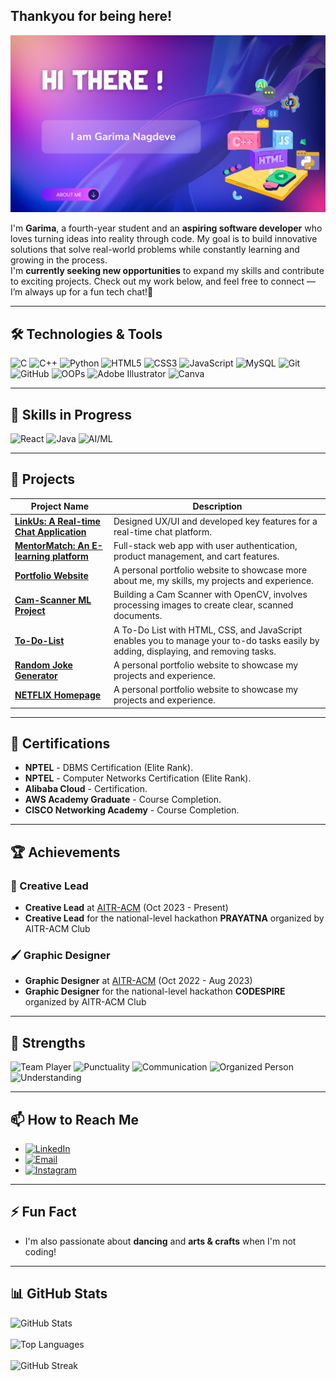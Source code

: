 
## Thankyou for being here!

![Hi There](https://github.com/garimanagdeve1218/garimanagdeve1218/blob/main/HI.png)


I'm **Garima**, a fourth-year student and an **aspiring software developer** who loves turning ideas into reality through code. My goal is to build innovative solutions that solve real-world problems while constantly learning and growing in the process. <br>
I'm **currently seeking new opportunities** to expand my skills and contribute to exciting projects. Check out my work below, and feel free to connect — I’m always up for a fun tech chat!🤝



---

## 🛠️ Technologies & Tools

<div>
  <img src="https://img.shields.io/badge/C-00599C?style=for-the-badge&logo=c&logoColor=white" alt="C">
  <img src="https://img.shields.io/badge/C%2B%2B-00599C?style=for-the-badge&logo=cplusplus&logoColor=white" alt="C++">
  <img src="https://img.shields.io/badge/Python-3776AB?style=for-the-badge&logo=python&logoColor=white" alt="Python">
  <img src="https://img.shields.io/badge/HTML5-E34F26?style=for-the-badge&logo=html5&logoColor=white" alt="HTML5">
  <img src="https://img.shields.io/badge/CSS3-1572B6?style=for-the-badge&logo=css3&logoColor=white" alt="CSS3">
  <img src="https://img.shields.io/badge/JavaScript-323330?style=for-the-badge&logo=javascript&logoColor=F7DF1E" alt="JavaScript">
  <img src="https://img.shields.io/badge/MySQL-00000F?style=for-the-badge&logo=mysql&logoColor=white" alt="MySQL">
  <img src="https://img.shields.io/badge/Git-F05032?style=for-the-badge&logo=git&logoColor=white" alt="Git">
  <img src="https://img.shields.io/badge/GitHub-181717?style=for-the-badge&logo=github&logoColor=white" alt="GitHub">
  <img src="https://img.shields.io/badge/OOP-000000?style=for-the-badge&logoColor=white" alt="OOPs">
  <img src="https://img.shields.io/badge/Adobe_Illustrator-FF9A00?style=for-the-badge&logo=adobe-illustrator&logoColor=white" alt="Adobe Illustrator">
  <img src="https://img.shields.io/badge/Canva-00C4CC?style=for-the-badge&logo=canva&logoColor=white" alt="Canva">
</div>

---

## 🌱 Skills in Progress

<div>
  <img src="https://img.shields.io/badge/React-20232A?style=for-the-badge&logo=react&logoColor=61DAFB" alt="React">
  <img src="https://img.shields.io/badge/Java-007396?style=for-the-badge&logo=java&logoColor=white" alt="Java">
  <img src="https://img.shields.io/badge/AI%2FML-FF5722?style=for-the-badge&logo=google&logoColor=white" alt="AI/ML">
</div>

---

## 🔭 Projects

| Project Name | Description |
| ------------ | ----------- |
| [**LinkUs: A Real-time Chat Application**](https://github.com/yourusername/linkus) | Designed UX/UI and developed key features for a real-time chat platform. |
| [**MentorMatch: An E-learning platform**](https://github.com/garimanagdeve1218/MentorMatch-minor-2) | Full-stack web app with user authentication, product management, and cart features. |
| [**Portfolio Website**](https://github.com/yourusername/portfolio-website) | A personal portfolio website to showcase more about me, my skills, my projects and experience. |
| [**Cam-Scanner ML Project**](https://github.com/garimanagdeve1218/Cam-Scanner-ML-Project) | Building a Cam Scanner with OpenCV, involves processing images to create clear, scanned documents. |
| [**To-Do-List**](https://github.com/garimanagdeve1218/To-Do-List) |A To-Do List with HTML, CSS, and JavaScript enables you to manage your to-do tasks easily by adding, displaying, and removing tasks. |
| [**Random Joke Generator**](https://github.com/garimanagdeve1218/RANDOM_JOKE_GENERATOR) | A personal portfolio website to showcase my projects and experience. |
| [**NETFLIX Homepage**](https://github.com/garimanagdeve1218/NETFLIX-CLONE) | A personal portfolio website to showcase my projects and experience. |

---

## 📜 Certifications

- **NPTEL** - DBMS Certification (Elite Rank).
- **NPTEL** - Computer Networks Certification (Elite Rank).
- **Alibaba Cloud** - Certification.
- **AWS Academy Graduate** - Course Completion.
- **CISCO Networking Academy** - Course Completion.

---

## 🏆 Achievements

### 👑 Creative Lead

- **Creative Lead** at [AITR-ACM](https://aitr.acm.org/) (Oct 2023 - Present)   
- **Creative Lead** for the national-level hackathon **PRAYATNA** organized by AITR-ACM Club 

### 🖌️ Graphic Designer

- **Graphic Designer** at [AITR-ACM](https://aitr.acm.org/) (Oct 2022 - Aug 2023) 
- **Graphic Designer** for the national-level hackathon **CODESPIRE** organized by AITR-ACM Club

---

## 💪 Strengths

<div>
  <img src="https://img.shields.io/badge/Team_Player-000000?style=for-the-badge&logoColor=white" alt="Team Player">
  <img src="https://img.shields.io/badge/Punctuality-000000?style=for-the-badge&logoColor=white" alt="Punctuality">
  <img src="https://img.shields.io/badge/Communication-000000?style=for-the-badge&logoColor=white" alt="Communication">
  <img src="https://img.shields.io/badge/Organized_Person-000000?style=for-the-badge&logoColor=white" alt="Organized Person">
  <img src="https://img.shields.io/badge/Understanding-000000?style=for-the-badge&logoColor=white" alt="Understanding">
</div>

---
 
## 📫 How to Reach Me

- [![LinkedIn](https://img.shields.io/badge/LinkedIn-0A66C2?style=for-the-badge&logo=linkedin&logoColor=white)](https://linkedin.com/in/garima1218)
- [![Email](https://img.shields.io/badge/Email-D14836?style=for-the-badge&logo=gmail&logoColor=white)](mailto:garimanagdeve1218@gmail.com)
- [![Instagram](https://img.shields.io/badge/Instagram-E4405F?style=for-the-badge&logo=instagram&logoColor=white)](https://instagram.com/garima_nagdeve)


---

## ⚡ Fun Fact

- I'm also passionate about **dancing** and **arts & crafts** when I'm not coding!

---

## 📊 GitHub Stats

<div >
  <img src="https://github-readme-stats.vercel.app/api?username=garimanagdeve1218&show_icons=true&theme=radical" alt="GitHub Stats"><br><br>
  <img src="https://github-readme-stats.vercel.app/api/top-langs/?username=garimanagdeve1218&layout=compact&theme=radical" alt="Top Languages"><br><br>
  <img src="https://github-readme-streak-stats.herokuapp.com/?user=garimanagdeve1218&theme=radical" alt="GitHub Streak">
</div>
